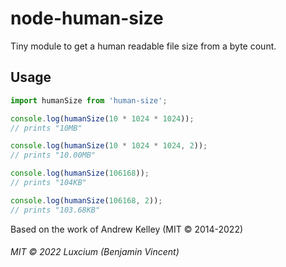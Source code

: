 # node-human-size

Tiny module to get a human readable file size from a byte count.

## Usage

```ts
import humanSize from 'human-size';

console.log(humanSize(10 * 1024 * 1024));
// prints "10MB"

console.log(humanSize(10 * 1024 * 1024, 2));
// prints "10.00MB"

console.log(humanSize(106168));
// prints "104KB"

console.log(humanSize(106168, 2));
// prints "103.68KB"
```

Based on the work of Andrew Kelley (MIT © 2014-2022)

###### MIT © 2022 Luxcium (Benjamin Vincent)
